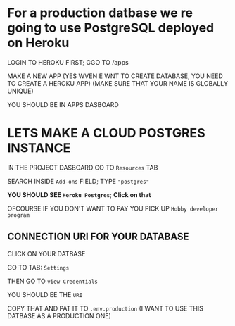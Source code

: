 # For a production datbase we re going to use PostgreSQL deployed on Heroku

LOGIN TO HEROKU FIRST; GGO TO /apps

MAKE A NEW APP (YES WVEN E WNT TO CREATE DATABASE, YOU NEED TO CREATE A HEROKU APP) (MAKE SURE THAT YOUR NAME IS GLOBALLY UNIQUE)

YOU SHOULD BE IN APPS DASBOARD

# LETS MAKE A CLOUD POSTGRES INSTANCE

IN THE PROJECT DASBOARD GO TO `Resources` TAB

SEARCH INSIDE `Add-ons` FIELD; TYPE `"postgres"`

**YOU SHOULD SEE `Heroku Postgres`**; **Click on that**

OFCOURSE IF YOU DON'T WANT TO PAY YOU PICK UP `Hobby developer program`

## CONNECTION URI FOR YOUR DATABASE

CLICK ON YOUR DATBASE

GO TO TAB: `Settings`

THEN GO TO `view Credentials`

YOU SHOULD EE THE `URI`

COPY THAT AND PAT IT TO `.env.production` (I WANT TO USE THIS DATBASE AS A PRODUCTION ONE)






